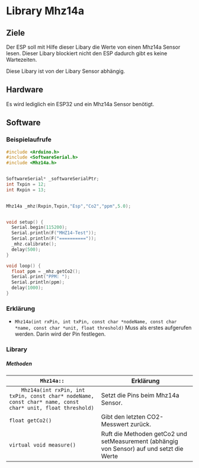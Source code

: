 # Library Mhz14a

## Ziele

Der ESP soll mit Hilfe dieser Libary die Werte von einen Mhz14a Sensor lesen.
Dieser Libary blockiert nicht den ESP dadurch gibt es keine Wartezeiten.

Diese Libary ist von der Libary Sensor abhängig.

## Hardware

Es wird lediglich ein ESP32 und ein Mhz14a Sensor benötigt.

## Software

### Beispielaufrufe

```c
#include <Arduino.h> 
#include <SoftwareSerial.h>
#include <Mhz14a.h>


SoftwareSerial* _softwareSerialPtr;
int Txpin = 12;
int Rxpin = 13;
 

Mhz14a _mhz(Rxpin,Txpin,"Esp","Co2","ppm",5.0);


void setup() {
  Serial.begin(115200);
  Serial.println(F("MHZ14-Test"));
  Serial.println(F("=========="));  
  _mhz.calibrate();
  delay(500);
}

void loop() {
  float ppm = _mhz.getCo2();
  Serial.print("PPM: ");
  Serial.println(ppm);
  delay(1000);
}
```

### Erklärung

* ```Mhz14a(int rxPin, int txPin, const char *nodeName, const char *name, const char *unit, float threshold)``` Muss als erstes aufgerufen werden. Darin wird der Pin festlegen. 

### Library

##### Methoden

| ```Mhz14a::``` | Erklärung |
|-|-|
|```	Mhz14a(int rxPin, int txPin, const char* nodeName, const char* name, const char* unit, float threshold)```| Setzt die Pins beim Mhz14a Sensor. |
|```float getCo2()``` | Gibt den letzten CO2-Messwert zurück.  |
|```virtual void measure()``` | Ruft die Methoden getCo2 und setMeasurement (abhängig von Sensor) auf und setzt die Werte |
